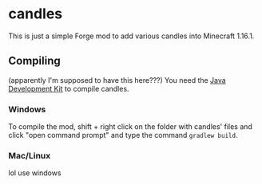 # candles

This is just a simple Forge mod to add various candles into Minecraft 1.16.1.

## Compiling
(apparently I'm supposed to have this here???)
You need the [Java Development Kit](https://www.oracle.com/java/technologies/javase-downloads.html) to compile candles.

### Windows
To compile the mod, shift + right click on the folder with candles' files and click
"open command prompt" and type the command `gradlew build`.

### Mac/Linux
lol use windows
